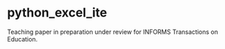 # python_excel_ite

Teaching paper in preparation under review for INFORMS Transactions on Education.
